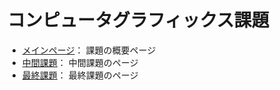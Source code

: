 # コンピュータグラフィックス課題

- [メインページ](https://es1at.github.io/2024CG/index.html)： 課題の概要ページ
- [中間課題](https://es1at.github.io/2024CG/first.html)： 中間課題のページ
- [最終課題](https://es1at.github.io/2024CG/last.html)： 最終課題のページ
